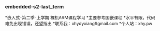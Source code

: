 ### embedded-s2-last_term

*嵌入式-第二季-上学期 裸机ARM课程学习
*主要参考国嵌课程
*水平有限，代码难免出现错误，还望指出
*联系我：xhydyxiang#gmail.com
*个人站：xhy.pw
